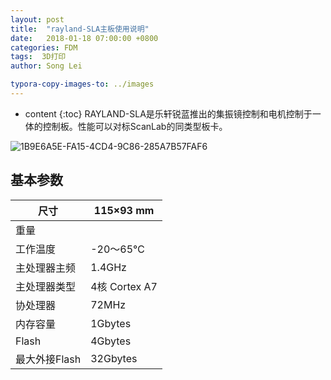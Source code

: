 ```yaml
---
layout: post
title:  "rayland-SLA主板使用说明"
date:   2018-01-18 07:00:00 +0800
categories: FDM 
tags:  3D打印 
author: Song Lei

typora-copy-images-to: ../images
---
```


* content
{:toc}
RAYLAND-SLA是乐轩锐蓝推出的集振镜控制和电机控制于一体的控制板。性能可以对标ScanLab的同类型板卡。

![1B9E6A5E-FA15-4CD4-9C86-285A7B57FAF6]({{site.baseurl}}/images/1B9E6A5E-FA15-4CD4-9C86-285A7B57FAF6.png)







## 基本参数

| 尺寸        | 115×93 mm    |
| --------- | ------------ |
| 重量        |              |
| 工作温度      | -20～65℃      |
| 主处理器主频    | 1.4GHz       |
| 主处理器类型    | 4核 Cortex A7 |
| 协处理器      | 72MHz        |
| 内存容量      | 1Gbytes      |
| Flash     | 4Gbytes      |
| 最大外接Flash | 32Gbytes     |



